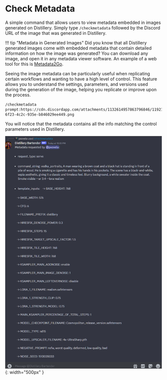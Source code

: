# Check Metadata

A simple command that allows users to view metadata embedded in images generated on Distillery. Simply type `/checkmetadata` followed by the Discord URL of the image that was generated in Distillery.

!!! tip "Metadata in Generated Images"
    Did you know that all Distillery generated images come with embedded metadata that contain detailed information on how the image was generated? You can download any image, and open it in any metadata viewer software. An example of a web tool for this is [Metadata2Go](https://www.metadata2go.com/view-metadata).

Seeing the image metadata can be particularly useful when replicating certain workflows and wanting to have a high level of control. This feature allows you to understand the settings, parameters, and versions used during the generation of the image, helping you replicate or improve upon the process.

```simpletext
/checkmetadata prompt:https://cdn.discordapp.com/attachments/1132614957863796846/1192160818087862413/distillery_1b3deef1-6f23-4c2c-935e-b846029ee449.png
```

You will notice that the metadata contains all the info matching the control parameters used in Distillery.

![metadata](1_meta_data.png){: width="500px" }
